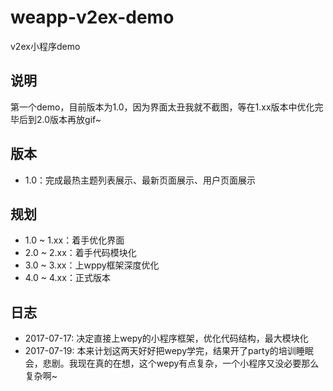 # weapp-v2ex-demo
v2ex小程序demo

## 说明

第一个demo，目前版本为1.0，因为界面太丑我就不截图，等在1.xx版本中优化完毕后到2.0版本再放gif~

## 版本

- 1.0：完成最热主题列表展示、最新页面展示、用户页面展示

## 规划

- 1.0 ~ 1.xx：着手优化界面
- 2.0 ~ 2.xx：着手代码模块化
- 3.0 ~ 3.xx：上wppy框架深度优化
- 4.0 ~ 4.xx：正式版本

## 日志

- 2017-07-17: 决定直接上wepy的小程序框架，优化代码结构，最大模块化
- 2017-07-19: 本来计划这两天好好把wepy学完，结果开了party的培训睡眠会，悲剧。我现在真的在想，这个wepy有点复杂，一个小程序又没必要那么复杂啊~
